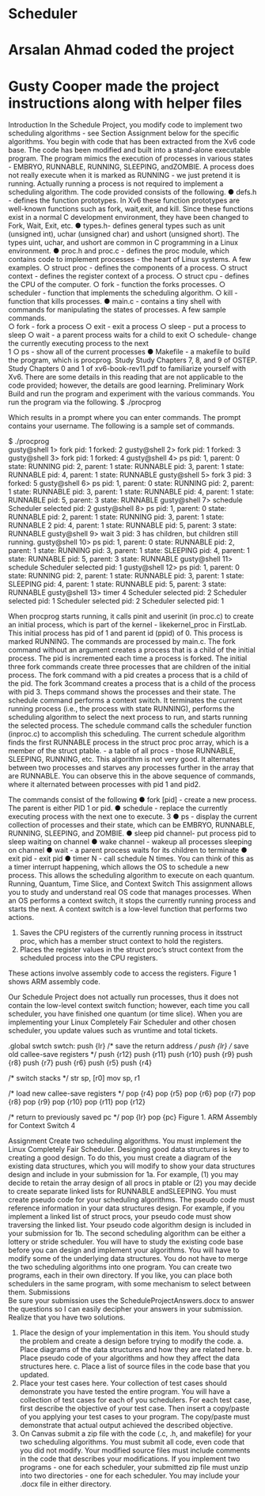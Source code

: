 # Scheduler
# Arsalan Ahmad coded the project
# Gusty Cooper made the project instructions along with helper files

Introduction 
In the Schedule Project, you modify code to implement two scheduling algorithms - see Section 
Assignment below for the specific algorithms. You begin with code that has been extracted from 
the Xv6 code base. The code has been modified and built into a stand-alone executable 
program. The program mimics the execution of processes in various states - ​EMBRYO​, ​RUNNABLE​, 
RUNNING​, ​SLEEPING​, and ​ZOMBIE​. A process does not really execute when it is marked as 
RUNNING​ - we just pretend it is running. Actually running a process is not required to implement 
a scheduling algorithm. The code provided consists of the following. 
● defs.h​ - defines the function prototypes. In Xv6 these function prototypes are 
well-known functions such as ​fork​, ​wait​, ​exit​, and ​kill​. Since these functions exist in 
a normal C development environment, they have been changed to ​Fork​, ​Wait​, ​Exit​, 
etc. 
● types.h​ - defines general types such as unit (unsigned int), uchar (unsigned char) and 
ushort (unsigned short). The types uint, uchar, and ushort are common in C 
programming in a Linux environment. 
● proc.h​ and ​proc.c​ - defines the proc module, which contains code to implement 
processes - the heart of Linux systems. A few examples. 
○ struct​ ​proc​ - defines the components of a process. 
○ struct​ ​context​ - defines the register context of a process. 
○ struct​ ​cpu​ - defines the CPU of the computer. 
○ fork​ - function the forks processes. 
○ scheduler​ - function that implements the scheduling algorithm. 
○ kill​ - function that kills processes. 
● main.c​ - contains a tiny shell with commands for manipulating the states of processes. A 
few sample commands.  
○ fork​ - fork a process 
○ exit​ - exit a process 
○ sleep​ - put a process to sleep 
○ wait​ - a parent process waits for a child to exit 
○ schedule​ - change the currently executing process to the next  
1 
○ ps​ - show all of the current processes 
● Makefile​ - a makefile to build the program, which is procprog. 
Study 
Study Chapters 7, 8, and 9 of OSTEP. Study Chapters 0 and 1 of xv6-book-rev11.pdf to 
familiarize yourself with Xv6. There are some details in this reading that are not applicable to the 
code provided; however, the details are good learning. 
Preliminary Work 
Build and run the program and experiment with the various commands. You run the program via 
the following. 
$ ./procprog 
 
Which results in a prompt where you can enter commands. The prompt contains your 
username. The following is a sample set of commands. 
 
$ ./procprog  
gusty@shell 1> fork 
pid: 1 forked: 2 
gusty@shell 2> fork 
pid: 1 forked: 3 
gusty@shell 3> fork 
pid: 1 forked: 4 
gusty@shell 4> ps 
pid: 1, parent: 0 state: RUNNING 
pid: 2, parent: 1 state: RUNNABLE 
pid: 3, parent: 1 state: RUNNABLE 
pid: 4, parent: 1 state: RUNNABLE 
gusty@shell 5> fork 3 
pid: 3 forked: 5 
gusty@shell 6> ps 
pid: 1, parent: 0 state: RUNNING 
pid: 2, parent: 1 state: RUNNABLE 
pid: 3, parent: 1 state: RUNNABLE 
pid: 4, parent: 1 state: RUNNABLE 
pid: 5, parent: 3 state: RUNNABLE 
gusty@shell 7> schedule 
Scheduler selected pid: 2 
gusty@shell 8> ps 
pid: 1, parent: 0 state: RUNNABLE 
pid: 2, parent: 1 state: RUNNING 
pid: 3, parent: 1 state: RUNNABLE 
2 
pid: 4, parent: 1 state: RUNNABLE 
pid: 5, parent: 3 state: RUNNABLE 
gusty@shell 9> wait 3 
pid: 3 has children, but children still running. 
gusty@shell 10> ps 
pid: 1, parent: 0 state: RUNNABLE 
pid: 2, parent: 1 state: RUNNING 
pid: 3, parent: 1 state: SLEEPING 
pid: 4, parent: 1 state: RUNNABLE 
pid: 5, parent: 3 state: RUNNABLE 
gusty@shell 11> schedule 
Scheduler selected pid: 1 
gusty@shell 12> ps 
pid: 1, parent: 0 state: RUNNING 
pid: 2, parent: 1 state: RUNNABLE 
pid: 3, parent: 1 state: SLEEPING 
pid: 4, parent: 1 state: RUNNABLE 
pid: 5, parent: 3 state: RUNNABLE 
gusty@shell 13> timer 4 
Scheduler selected pid: 2 
Scheduler selected pid: 1 
Scheduler selected pid: 2 
Scheduler selected pid: 1 
 
When ​procprog​ starts running, it calls ​pinit​ and ​userinit​ (in ​proc.c​) to create an initial 
process, which is part of the kernel - like ​kernel_proc​ in FirstLab. This initial process has ​pid 
of 1 and parent id (​ppid​) of 0. This process is marked ​RUNNING​. The commands are processed 
by​ main.​c. The ​fork​ command without an argument creates a process that is a child of the 
initial process. The ​pid​ is incremented each time a process is forked. The initial three ​fork 
commands create three processes that are children of the initial process. The ​fork​ command 
with a ​pid​ creates a process that is a child of the ​pid​. The ​fork 3​ command creates a process 
that is a child of the process with ​pid​ 3. The ​ps​ command shows the processes and their state. 
The ​schedule​ command performs a context switch. It terminates the current running process 
(i.e., the process with state ​RUNNING​), performs the scheduling algorithm to select the next 
process to run, and starts running the selected process. The ​schedule​ command calls the 
scheduler​ function (in ​proc.c​) to accomplish this scheduling. The current schedule algorithm 
finds the first ​RUNNABLE​ process in the ​struct​ ​proc​ ​proc​ array, which is a member of the 
struct​ ​ptable​. - a table of all procs - those ​RUNNABLE​, ​SLEEPING​, ​RUNNING​, etc. This algorithm 
is not very good. It alternates between two processes and starves any processes further in the 
array that are ​RUNNABLE​. You can observe this in the above sequence of commands, where it 
alternated between processes with ​pid​ 1 and ​pid​ 2. 
 
The commands consist of the following 
● fork [pid]​ - create a new process. The parent is either PID 1 or pid. 
● schedule​ - replace the currently executing process with the next one to execute. 
3 
● ps​ - display the current collection of processes and their state, which can be ​EMBRYO, 
RUNNABLE, RUNNING, SLEEPING, and ZOMBIE​. 
● sleep pid channel​ - put process pid to sleep waiting on channel 
● wake channel​ - wakeup all processes sleeping on channel 
● wait​ - a parent process waits for its children to terminate 
● exit pid​ - exit pid 
● timer N​ - call schedule N times. You can think of this as a timer interrupt happening, 
which allows the OS to schedule a new process. This allows the scheduling algorithm to 
execute on each quantum. 
Running, Quantum, Time Slice, and Context Switch 
This assignment allows you to study and understand real OS code that manages processes. 
When an OS performs a context switch, it stops the currently running process and starts the 
next. A context switch is a low-level function that performs two actions. 
1. Saves the CPU registers of the currently running process in its ​struct​ ​proc​, which has 
a member ​struct​ ​context​ to hold the registers. 
2. Places the register values in the ​struct​ ​proc​’s ​struct​ ​context​ from the scheduled 
process into the CPU registers.  
 
These actions involve assembly code to access the registers. Figure 1 shows ARM assembly 
code. 
 
Our Schedule Project does not actually run processes, thus it does not contain the low-level 
context switch function; however, each time you call ​scheduler​, you have finished one 
quantum (or time slice). When you are implementing your Linux Completely Fair Scheduler and 
other chosen scheduler, you update values such as vruntime and total tickets. 
 
 
.global swtch 
swtch: 
push {lr}  /* save the return address 
*/ 
push {lr} 
/* save old callee-save registers */ 
push {r12} 
push {r11} 
push {r10} 
push {r9} 
push {r8} 
push {r7} 
push {r6} 
push {r5} 
push {r4} 
 
/* switch stacks */ 
str sp, [r0] 
mov sp, r1 
 
/* load new callee-save registers */ 
pop {r4} 
pop {r5} 
pop {r6} 
pop {r7} 
pop {r8} 
pop {r9} 
pop {r10} 
pop {r11} 
pop {r12} 
 
/* return to previously saved pc */ 
pop {lr} 
pop {pc} 
Figure 1. ARM Assembly for Context Switch 
4 
 
 
Assignment 
Create two scheduling algorithms. You must implement the Linux Completely Fair Scheduler. 
Designing good data structures is key to creating a good design. To do this, you must create a 
diagram of the existing data structures, which you will modify to show your data structures 
design and include in your submission for 1a. For example, (1) you may decide to retain the 
array design of all procs in ​ptable​ or (2) you may decide to create separate linked lists for 
RUNNABLE​ and ​SLEEPING​. You must create pseudo code for your scheduling algorithms. The 
pseudo code must reference information in your data structures design. For example, if you 
implement a linked list of ​struct​ ​proc​s, your pseudo code must show traversing the linked list. 
Your pseudo code algorithm design is included in your submission for 1b. The second 
scheduling algorithm can be either a lottery or stride scheduler. You will have to study the 
existing code base before you can design and implement your algorithms. You will have to 
modify some of the underlying data structures. You do not have to merge the two scheduling 
algorithms into one program. You can create two programs, each in their own directory. If you 
like, you can place both schedulers in the same program, with some mechanism to select 
between them. 
Submissions  
Be sure your submission uses the ​ScheduleProjectAnswers.docx​ to answer the questions so 
I can easily decipher your answers in your submission. Realize that you have two solutions. 
1. Place the design of your implementation in this item. You should study the problem and 
create a design before trying to modify the code. 
a. Place diagrams of the data structures and how they are related here. 
b. Place pseudo code of your algorithms and how they affect the data structures 
here. 
c. Place a list of source files in the code base that you updated.  
2. Place your test cases here. Your collection of test cases should demonstrate you have 
tested the entire program. You will have a collection of test cases for each of you 
schedulers. For each test case, first describe the objective of your test case. Then  insert 
a copy/paste of you applying your test cases to your program. The copy/paste must 
demonstrate that actual output achieved the described objective. 
3. On Canvas submit a zip file with the code (.c, .h, and makefile) for your two scheduling 
algorithms. You must submit all code, even code that you did not modify. Your modified 
source files must include comments in the code that describes your modifications. If you 
implement two programs - one for each scheduler, your submitted zip file must unzip into 
two directories - one for each scheduler. You may include your .docx file in either 
directory. 
